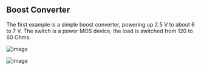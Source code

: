 ## Boost Converter
The first example is a simple boost converter, powering up 2.5 V to about 6 to 7 V. The switch is a power MOS device, the load is switched from 120 to 60 Ohms.

![image](https://github.com/labtroll/KiCad-Simulations/assets/3527219/a0f52cce-47e1-4e7d-aeef-eae7541fbfee)

![image](https://github.com/labtroll/KiCad-Simulations/assets/3527219/1d862b1d-2371-4a9e-b05d-e739fe6cc158)